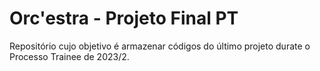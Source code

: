 # Orc'estra - Projeto Final PT
Repositório cujo objetivo é armazenar códigos do último projeto durate o Processo Trainee de 2023/2.
